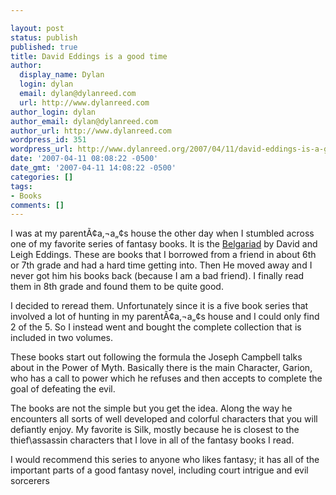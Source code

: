 ```yaml
---

layout: post
status: publish
published: true
title: David Eddings is a good time
author:
  display_name: Dylan
  login: dylan
  email: dylan@dylanreed.com
  url: http://www.dylanreed.com
author_login: dylan
author_email: dylan@dylanreed.com
author_url: http://www.dylanreed.com
wordpress_id: 351
wordpress_url: http://www.dylanreed.org/2007/04/11/david-eddings-is-a-good-time/
date: '2007-04-11 08:08:22 -0500'
date_gmt: '2007-04-11 14:08:22 -0500'
categories: []
tags:
- Books
comments: []
---
```


I was at my parentÃ¢a‚¬a„¢s house the other day when I stumbled across one of my favorite series of fantasy books. It is the [Belgariad][1] by David and Leigh Eddings. These are books that I borrowed from a friend in about 6th or 7th grade and had a hard time getting into. Then He moved away and I never got him his books back (because I am a bad friend). I finally read them in 8th grade and found them to be quite good.

   [1]: http://www.amazon.com/Belgariad-Vol-Books-1-3-Magicians/dp/0345456327/ref=pd_bbs_sr_1/102-8792877-3772912?ie=UTF8&s=books&qid=1176088796&sr=8-1

I decided to reread them. Unfortunately since it is a five book series that involved a lot of hunting in my parentÃ¢a‚¬a„¢s house and I could only find 2 of the 5. So I instead went and bought the complete collection that is included in two volumes.

These books start out following the formula the Joseph Campbell talks about in the Power of Myth. Basically there is the main Character, Garion, who has a call to power which he refuses and then accepts to complete the goal of defeating the evil.

The books are not the simple but you get the idea. Along the way he encounters all sorts of well developed and colorful characters that you will defiantly enjoy. My favorite is Silk, mostly because he is closest to the thief\assassin characters that I love in all of the fantasy books I read.

I would recommend this series to anyone who likes fantasy; it has all of the important parts of a good fantasy novel, including court intrigue and evil sorcerers
